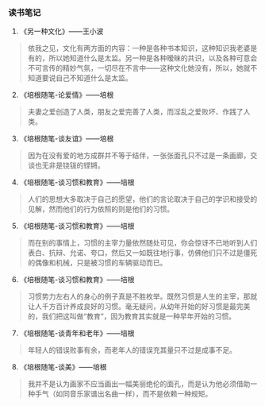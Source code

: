 ### 读书笔记


1. 《另一种文化》——王小波

  > 依我之见，文化有两方面的内容：一种是各种书本知识，这种知识我老婆是有的，所以她知道什么是太监。另一种是各种暧昧的共识，以及各种可意会不可言传的精妙气氛，一切尽在不言中——这种文化她没有，所以，她就不知道要说自己不知道什么是太监。

2. 《培根随笔-论爱情》——培根

  > 夫妻之爱创造了人类，朋友之爱完善了人类，而淫乱之爱败坏、作践了人类。

3. 《培根随笔-谈友谊》——培根

  > 因为在没有爱的地方成群并不等于结伴，一张张面孔只不过是一条画廊，交谈也无非是铙钹的铿锵。
  
4. 《培根随笔-谈习惯和教育》——培根

  > 人们的思想大多取决于自己的愿望，他们的言论取决于自己的学识和接受的见解，然而他们的行为依照的则是他们的习惯。
  
5. 《培根随笔-谈习惯和教育》——培根

  > 而在别的事情上，习惯的主宰力量依然随处可见，你会惊讶不已地听到人们表白、抗辩、允诺、夸口，然后又一如既往地行事，仿佛他们只不过是僵死的偶像和机械，只是被习惯的车辆驱动而已。
  
6. 《培根随笔-谈习惯和教育》——培根

  > 习惯势力左右人的身心的例子真是不胜枚举。既然习惯是人生的主宰，那就让人千方百计养成良好的习惯。毫无疑问，从幼年开始的好习惯是最完美的，我们把这叫做“教育”，因为教育其实就是一种早年开始的习惯。
  
7. 《培根随笔-谈青年和老年》——培根

  > 年轻人的错误败事有余，而老年人的错误充其量只不过是成事不足。
  
8. 《培根随笔-谈美》——培根

  > 我并不是认为画家不应当画出一幅美丽绝伦的面孔，而是认为他必须借助一种手气（如同音乐家谱出名曲一样），而不是依赖一种规矩。
